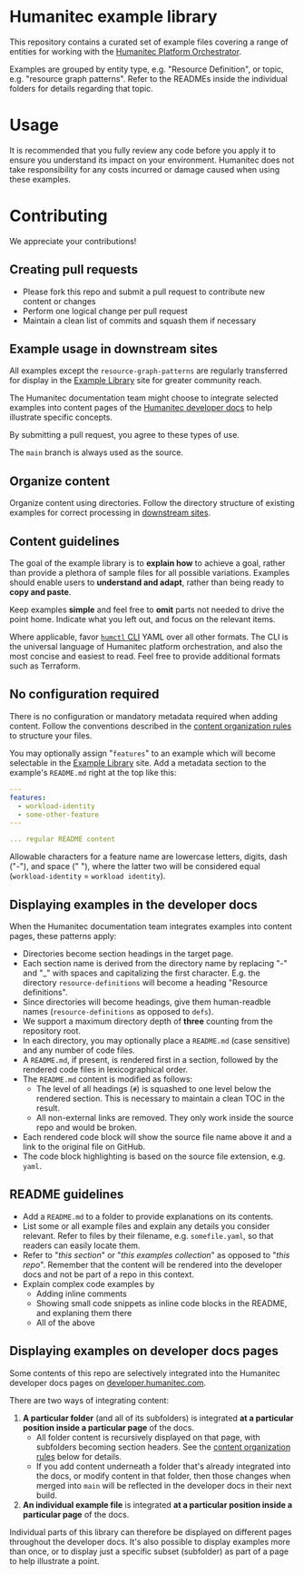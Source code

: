 # Humanitec example library

This repository contains a curated set of example files covering a range of entities for working with the [Humanitec Platform Orchestrator](https://developer.humanitec.com/platform-orchestrator/overview/).

Examples are grouped by entity type, e.g. "Resource Definition", or topic, e.g. "resource graph patterns". Refer to the READMEs inside the individual folders for details regarding that topic.

# Usage

It is recommended that you fully review any code before you apply it to ensure you understand its impact on your environment. Humanitec does not take responsibility for any costs incurred or damage caused when using these examples.

# Contributing

We appreciate your contributions!

## Creating pull requests

- Please fork this repo and submit a pull request to contribute new content or changes
- Perform one logical change per pull request
- Maintain a clean list of commits and squash them if necessary

## Example usage in downstream sites

All examples except the `resource-graph-patterns` are regularly transferred for display in the [Example Library](https://developer.humanitec.com/examples/) site for greater community reach.

The Humanitec documentation team might choose to integrate selected examples into content pages of the [Humanitec developer docs](https://developer.humanitec.com/) to help illustrate specific concepts.

By submitting a pull request, you agree to these types of use.

The `main` branch is always used as the source.

## Organize content

Organize content using directories. Follow the directory structure of existing examples for correct processing in [downstream sites](#example-usage-in-downstream-sites).

## Content guidelines

The goal of the example library is to **explain how** to achieve a goal, rather than provide a plethora of sample files for all possible variations. Examples should enable users to **understand and adapt**, rather than being ready to **copy and paste**.

Keep examples **simple** and feel free to **omit** parts not needed to drive the point home. Indicate what you left out, and focus on the relevant items.

Where applicable, favor [`humctl` CLI](https://developer.humanitec.com/platform-orchestrator/cli/) YAML over all other formats. The CLI is the universal language of Humanitec platform orchestration, and also the most concise and easiest to read. Feel free to provide additional formats such as Terraform.

## No configuration required

There is no configuration or mandatory metadata required when adding content. Follow the conventions described in the [content organization rules](#organize-content) to structure your files.

You may optionally assign "`features`" to an example which will become selectable in the [Example Library](https://developer.humanitec.com/examples) site. Add a metadata section to the example's `README.md` right at the top like this:

```yaml
---
features:
  - workload-identity
  - some-other-feature
---

... regular README content
```

Allowable characters for a feature name are lowercase letters, digits, dash ("-"), and space (" "), where the latter two will be considered equal (`workload-identity` = `workload identity`).

## Displaying examples in the developer docs

When the Humanitec documentation team integrates examples into content pages, these patterns apply:

  - Directories become section headings in the target page.
  - Each section name is derived from the directory name by replacing "-" and "_" with spaces and capitalizing the first character. E.g. the directory `resource-definitions` will become a heading "Resource definitions".
  - Since directories will become headings, give them human-readble names (`resource-definitions` as opposed to `defs`).
- We support a maximum directory depth of **three** counting from the repository root.
- In each directory, you may optionally place a `README.md` (case sensitive) and any number of code files.
- A `README.md`, if present, is rendered first in a section, followed by the rendered code files in lexicographical order.
- The `README.md` content is modified as follows:
  - The level of all headings (`#`) is squashed to one level below the rendered section. This is necessary to maintain a clean TOC in the result.
  - All non-external links are removed. They only work inside the source repo and would be broken.
- Each rendered code block will show the source file name above it and a link to the original file on GitHub.
- The code block highlighting is based on the source file extension, e.g. `yaml`.

## README guidelines

- Add a `README.md` to a folder to provide explanations on its contents.
- List some or all example files and explain any details you consider relevant. Refer to files by their filename, e.g. `somefile.yaml`, so that readers can easily locate them.
- Refer to "_this section_" or "_this examples collection_" as opposed to "_this repo_". Remember that the content will be rendered into the developer docs and not be part of a repo in this context.
- Explain complex code examples by
  - Adding inline comments
  - Showing small code snippets as inline code blocks in the README, and explaning them there
  - All of the above

## Displaying examples on developer docs pages

Some contents of this repo are selectively integrated into the Humanitec developer docs pages on [developer.humanitec.com](https://developer.humanitec.com).

There are two ways of integrating content:

1. **A particular folder** (and all of its subfolders) is integrated **at a particular position inside a particular page** of the docs.
    - All folder content is recursively displayed on that page, with subfolders becoming section headers. See the [content organization rules](#organize-content) below for details.
    - If you add content underneath a folder that's already integrated into the docs, or modify content in that folder, then those changes when merged into `main` will be reflected in the developer docs in their next build.
2. **An individual example file** is integrated **at a particular position inside a particular page** of the docs.

Individual parts of this library can therefore be displayed on different pages throughout the developer docs. It's also possible to display examples more than once, or to display just a specific subset (subfolder) as part of a page to help illustrate a point.
